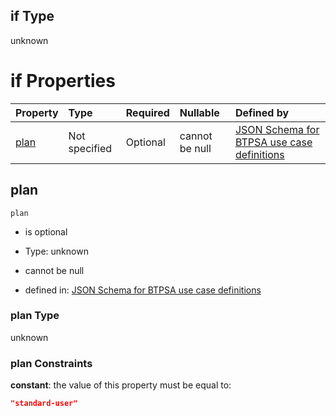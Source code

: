 ## if Type

unknown

# if Properties

| Property      | Type          | Required | Nullable       | Defined by                                                                                                                                                                                                                                  |
| :------------ | :------------ | :------- | :------------- | :------------------------------------------------------------------------------------------------------------------------------------------------------------------------------------------------------------------------------------------ |
| [plan](#plan) | Not specified | Optional | cannot be null | [JSON Schema for BTPSA use case definitions](btpsa-usecase-properties-services-items-allof-1-then-allof-89-then-allof-3-if-properties-plan.md "undefined#/properties/services/items/allOf/1/then/allOf/89/then/allOf/3/if/properties/plan") |

## plan



`plan`

*   is optional

*   Type: unknown

*   cannot be null

*   defined in: [JSON Schema for BTPSA use case definitions](btpsa-usecase-properties-services-items-allof-1-then-allof-89-then-allof-3-if-properties-plan.md "undefined#/properties/services/items/allOf/1/then/allOf/89/then/allOf/3/if/properties/plan")

### plan Type

unknown

### plan Constraints

**constant**: the value of this property must be equal to:

```json
"standard-user"
```
